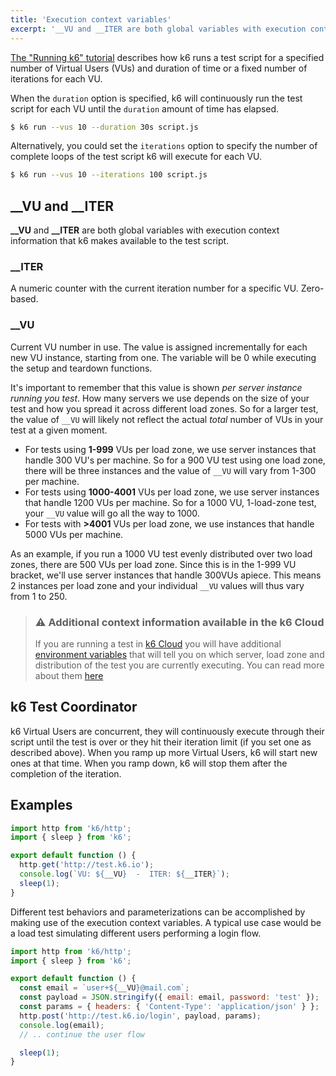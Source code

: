 ```yaml
---
title: 'Execution context variables'
excerpt: '__VU and __ITER are both global variables with execution context information that k6 makes available to the test script.'
---
```


[The "Running k6" tutorial](/getting-started/running-k6) describes how k6 runs a test script for a specified
number of Virtual Users (VUs) and duration of time or a fixed number of iterations
for each VU.

When the `duration` option is specified, k6 will continuously run the test script for each VU
until the `duration` amount of time has elapsed.

<CodeGroup labels={[]} lineNumbers={[true]}>

```bash
$ k6 run --vus 10 --duration 30s script.js
```

</CodeGroup>

Alternatively, you could set the `iterations` option to specify the number of complete loops of
the test script k6 will execute for each VU.

<CodeGroup labels={[]} lineNumbers={[true]}>

```bash
$ k6 run --vus 10 --iterations 100 script.js
```

</CodeGroup>

## \_\_VU and \_\_ITER

**\_\_VU** and **\_\_ITER** are both global variables with execution context information that k6 makes available to the test script.

### \_\_ITER

A numeric counter with the current iteration number for a specific VU. Zero-based.

### \_\_VU

Current VU number in use. The value is assigned incrementally for each new VU instance, starting from one. The variable will be 0 while executing the setup and teardown functions.

It's important to remember that this value is shown _per server instance running you test_. How many servers we use depends on the size of your test and how you spread it across different load zones. So for a larger test, the value of `__VU` will likely not reflect the actual _total_ number of VUs in your test at a given moment.

- For tests using **1-999** VUs per load zone, we use server instances that handle 300 VU's per machine. So for a 900 VU test using one load zone, there will be three instances and the value of `__VU` will vary from 1-300 per machine.
- For tests using **1000-4001** VUs per load zone, we use server instances that handle 1200 VUs per machine. So for a 1000 VU, 1-load-zone test, your `__VU` value will go all the way to 1000.
- For tests with **>4001** VUs per load zone, we use instances that handle 5000 VUs per machine.

As an example, if you run a 1000 VU test evenly distributed over two load zones, there are 500 VUs per load zone. Since this is in the 1-999 VU bracket, we'll use server instances that handle 300VUs apiece. This means 2 instances per load zone and your individual `__VU` values will thus vary from 1 to 250.


> ### ⚠️ Additional context information available in the k6 Cloud
>
> If you are running a test in [k6 Cloud](/cloud) you will have additional
> [environment variables](/using-k6/environment-variables) that will tell you on which server, load zone
> and distribution of the test you are currently executing. You can read more about them
> [here](/using-k6/environment-variables)

## k6 Test Coordinator

k6 Virtual Users are concurrent, they will continuously execute through their script until the
test is over or they hit their iteration limit (if you set one as described above). When you ramp
up more Virtual Users, k6 will start new ones at that time. When you ramp down, k6 will stop them
after the completion of the iteration.

## Examples

<CodeGroup labels={[]} lineNumbers={[true]}>

```javascript
import http from 'k6/http';
import { sleep } from 'k6';

export default function () {
  http.get('http://test.k6.io');
  console.log(`VU: ${__VU}  -  ITER: ${__ITER}`);
  sleep(1);
}
```

</CodeGroup>

Different test behaviors and parameterizations can be accomplished by making use of the
execution context variables. A typical use case would be a load test simulating different users
performing a login flow.

<CodeGroup labels={[]} lineNumbers={[true]}>

```javascript
import http from 'k6/http';
import { sleep } from 'k6';

export default function () {
  const email = `user+${__VU}@mail.com`;
  const payload = JSON.stringify({ email: email, password: 'test' });
  const params = { headers: { 'Content-Type': 'application/json' } };
  http.post('http://test.k6.io/login', payload, params);
  console.log(email);
  // .. continue the user flow

  sleep(1);
}
```

</CodeGroup>
